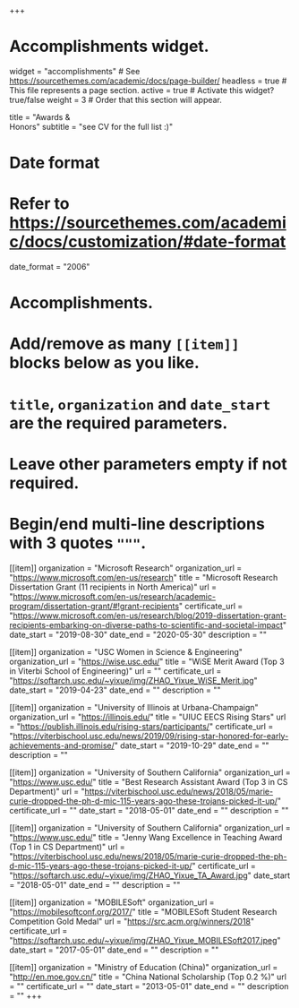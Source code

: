 +++
# Accomplishments widget.
widget = "accomplishments"  # See https://sourcethemes.com/academic/docs/page-builder/
headless = true  # This file represents a page section.
active = true  # Activate this widget? true/false
weight = 3  # Order that this section will appear.

title = "Awards & <br/>Honors"
subtitle = "see CV for the full list :)"

# Date format
#   Refer to https://sourcethemes.com/academic/docs/customization/#date-format
date_format = "2006"

# Accomplishments.
#   Add/remove as many `[[item]]` blocks below as you like.
#   `title`, `organization` and `date_start` are the required parameters.
#   Leave other parameters empty if not required.
#   Begin/end multi-line descriptions with 3 quotes `"""`.

[[item]]
  organization = "Microsoft Research"
  organization_url = "https://www.microsoft.com/en-us/research"
  title = "Microsoft Research Dissertation Grant (11 recipients in North America)"
  url = "https://www.microsoft.com/en-us/research/academic-program/dissertation-grant/#!grant-recipients"
  certificate_url = "https://www.microsoft.com/en-us/research/blog/2019-dissertation-grant-recipients-embarking-on-diverse-paths-to-scientific-and-societal-impact"
  date_start = "2019-08-30"
  date_end = "2020-05-30"
  description = ""

[[item]]
  organization = "USC Women in Science & Engineering"
  organization_url = "https://wise.usc.edu/"
  title = "WiSE Merit Award (Top 3 in Viterbi School of Engineering)"
  url = ""
  certificate_url = "https://softarch.usc.edu/~yixue/img/ZHAO_Yixue_WiSE_Merit.jpg"
  date_start = "2019-04-23"
  date_end = ""
  description = ""
  
[[item]]
  organization = "University of Illinois at Urbana-Champaign"
  organization_url = "https://illinois.edu/"
  title = "UIUC EECS Rising Stars"
  url = "https://publish.illinois.edu/rising-stars/participants/"
  certificate_url = "https://viterbischool.usc.edu/news/2019/09/rising-star-honored-for-early-achievements-and-promise/"
  date_start = "2019-10-29"
  date_end = ""
  description = ""

[[item]]
  organization = "University of Southern California"
  organization_url = "https://www.usc.edu/"
  title = "Best Research Assistant Award (Top 3 in CS Department)"
  url = "https://viterbischool.usc.edu/news/2018/05/marie-curie-dropped-the-ph-d-mic-115-years-ago-these-trojans-picked-it-up/"
  certificate_url = ""
  date_start = "2018-05-01"
  date_end = ""
  description = ""

[[item]]
  organization = "University of Southern California"
  organization_url = "https://www.usc.edu/"
  title = "Jenny Wang Excellence in Teaching Award (Top 1 in CS Department)"
  url = "https://viterbischool.usc.edu/news/2018/05/marie-curie-dropped-the-ph-d-mic-115-years-ago-these-trojans-picked-it-up/"
  certificate_url = "https://softarch.usc.edu/~yixue/img/ZHAO_Yixue_TA_Award.jpg"
  date_start = "2018-05-01"
  date_end = ""
  description = ""

[[item]]
  organization = "MOBILESoft"
  organization_url = "https://mobilesoftconf.org/2017/"
  title = "MOBILESoft Student Research Competition Gold Medal"
  url = "https://src.acm.org/winners/2018"
  certificate_url = "https://softarch.usc.edu/~yixue/img/ZHAO_Yixue_MOBILESoft2017.jpeg"
  date_start = "2017-05-01"
  date_end = ""
  description = ""

[[item]]
  organization = "Ministry of Education (China)"
  organization_url = "http://en.moe.gov.cn/"
  title = "China National Scholarship (Top 0.2 %)"
  url = ""
  certificate_url = ""
  date_start = "2013-05-01"
  date_end = ""
  description = ""
+++
